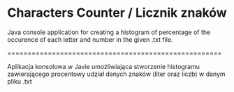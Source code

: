 # Characters Counter / Licznik znaków

Java console application for creating a histogram of percentage of the occurence of each letter and number in the given .txt file.

=====================================================

Aplikacja konsolowa w Javie umożliwiająca stworzenie histogramu zawierającego procentowy udział danych znaków (liter oraz liczb) w danym pliku .txt
